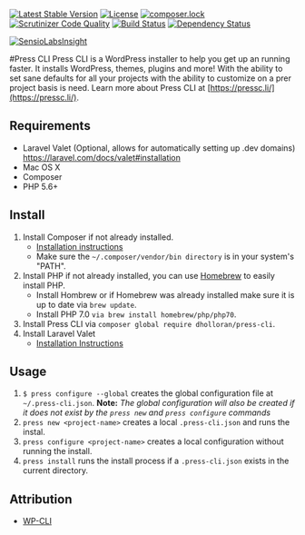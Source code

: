 [![Latest Stable Version](https://poser.pugx.org/dholloran/press-cli/v/stable?format=flat-square)](https://packagist.org/packages/dholloran/press-cli)
[![License](https://poser.pugx.org/dholloran/press-cli/license?format=flat-square)](https://packagist.org/packages/dholloran/press-cli)
[![composer.lock](https://poser.pugx.org/dholloran/press-cli/composerlock)](https://packagist.org/packages/dholloran/press-cli)
[![Scrutinizer Code Quality](https://scrutinizer-ci.com/g/DHolloran/press-cli/badges/quality-score.png?b=master)](https://scrutinizer-ci.com/g/DHolloran/press-cli/?branch=master)
[![Build Status](https://scrutinizer-ci.com/g/DHolloran/press-cli/badges/build.png?b=master)](https://scrutinizer-ci.com/g/DHolloran/press-cli/build-status/master)
[![Dependency Status](https://www.versioneye.com/php/dholloran:press-cli/dev-master/badge.png)](https://www.versioneye.com/php/dholloran:press-cli/dev-master)


[![SensioLabsInsight](https://insight.sensiolabs.com/projects/3510b596-245d-4d0f-bd70-6033502d3732/big.png)](https://insight.sensiolabs.com/projects/3510b596-245d-4d0f-bd70-6033502d3732)

#Press CLI
Press CLI is a WordPress installer to help you get up an running faster. It installs WordPress, themes, plugins and more! With the ability to set sane defaults for all your projects with the ability to customize on a prer project basis is need. Learn more about Press CLI at [https://pressc.li/](https://pressc.li/).

## Requirements
- Laravel Valet (Optional, allows for automatically setting up .dev domains) https://laravel.com/docs/valet#installation
- Mac OS X
- Composer
- PHP 5.6+

## Install
1. Install Composer if not already installed.
    - [Installation instructions](https://getcomposer.org/doc/00-intro.md#installation-linux-unix-osx)
    - Make sure the `~/.composer/vendor/bin directory` is in your system's "PATH".
2. Install PHP if not already installed, you can use [Homebrew](http://brew.sh/) to easily install PHP.
    - Install Hombrew or if Homebrew was already installed make sure it is up to date via `brew update`.
    - Install PHP 7.0 `via brew install homebrew/php/php70`.
3. Install Press CLI via `composer global require dholloran/press-cli`.
4. Install Laravel Valet
    - [Installation Instructions](https://laravel.com/docs/valet#installation)

## Usage
1. `$ press configure --global` creates the global configuration file at `~/.press-cli.json`.
	**Note:** *The global configuration will also be created if it does not exist by the `press new` and `press configure` commands*
2. `press new <project-name>` creates a local `.press-cli.json` and runs the instal.
3. `press configure <project-name>` creates a local configuration without running the install.
4. `press install` runs the install process if a `.press-cli.json` exists in the current directory.

## Attribution
- [WP-CLI](http://wp-cli.org/)
